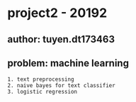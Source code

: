 # project2 - 20192
## author: tuyen.dt173463
## problem: machine learning
	1. text preprocessing
	2. naive bayes for text classifier
	3. logistic regression
